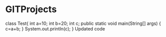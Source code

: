 # GITProjects
class Test{
int a=10;
int b=20;
int c;
public static void main(String[] args)
{
c=a+b;
}
System.out.println(c);
}
Updated code
